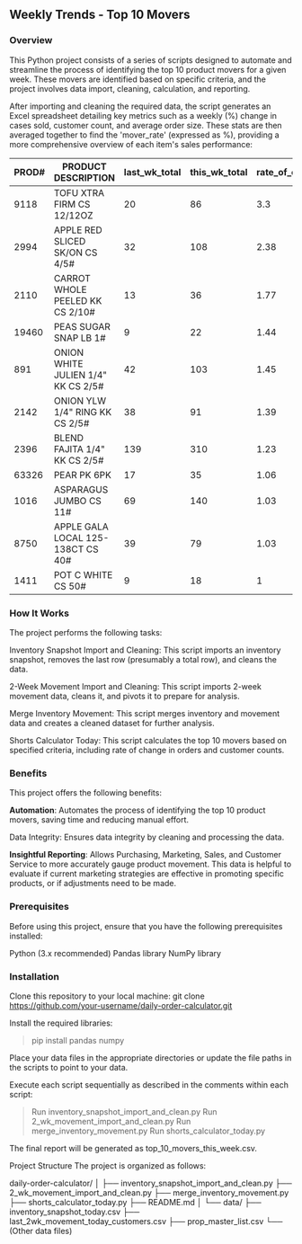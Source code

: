 <h2> Weekly Trends - Top 10 Movers </h2>

<h3>Overview</h3>

This Python project consists of a series of scripts designed to automate and streamline the process of identifying the top 10 product movers for a given week. These movers are identified based on specific criteria, 
and the project involves data import, cleaning, calculation, and reporting.

After importing and cleaning the required data, the script generates an Excel spreadsheet detailing key metrics such as a weekly (%) change in cases sold, customer count, and average order size. These stats are then averaged together to find the 'mover_rate' (expressed as %),
providing a more comprehensive overview of each item's sales performance:

| PROD# | PRODUCT DESCRIPTION          | last_wk_total | this_wk_total | rate_of_change | cust_count_last_wk | cust_count_this_wk | cust_count_rate_of_change | avg_cs_per_cust_last_wk | avg_cs_per_cust_this_wk | avg_cust_rate_of_change | mover_rate |
|-------|------------------------------|---------------|----------------|----------------|--------------------|---------------------|---------------------------|-------------------------|--------------------------|------------------------|------------|
| 9118  | TOFU XTRA FIRM CS 12/12OZ    | 20            | 86             | 3.3            | 13                 | 39                  | 2                         | 1.54                    | 2.21                     | 0.43                   | 1.91       |
| 2994  | APPLE RED SLICED SK/ON CS 4/5# | 32            | 108            | 2.38           | 12                 | 26                  | 1.17                      | 2.67                    | 4.15                     | 0.56                   | 1.37       |
| 2110  | CARROT WHOLE PEELED KK CS 2/10# | 13            | 36             | 1.77           | 9                  | 21                  | 1.33                      | 1.44                    | 1.71                     | 0.19                   | 1.1        |
| 19460 | PEAS SUGAR SNAP LB 1#         | 9             | 22             | 1.44           | 6                  | 11                  | 0.83                      | 1.5                     | 2                        | 0.33                   | 0.87       |
| 891   | ONION WHITE JULIEN 1/4" KK CS 2/5# | 42            | 103            | 1.45           | 18                 | 25                  | 0.39                      | 2.33                    | 4.12                     | 0.77                   | 0.87       |
| 2142  | ONION YLW 1/4" RING KK CS 2/5# | 38            | 91             | 1.39           | 13                 | 18                  | 0.38                      | 2.92                    | 5.06                     | 0.73                   | 0.84       |
| 2396  | BLEND FAJITA 1/4" KK CS 2/5#   | 139           | 310            | 1.23           | 19                 | 23                  | 0.21                      | 7.32                    | 13.48                    | 0.84                   | 0.76       |
| 63326 | PEAR PK 6PK                    | 17            | 35             | 1.06           | 11                 | 19                  | 0.73                      | 1.55                    | 1.84                     | 0.19                   | 0.66       |
| 1016  | ASPARAGUS JUMBO CS 11#         | 69            | 140            | 1.03           | 51                 | 59                  | 0.16                      | 1.35                    | 2.37                     | 0.75                   | 0.65       |
| 8750  | APPLE GALA LOCAL 125-138CT CS 40# | 39            | 79             | 1.03           | 16                 | 28                  | 0.75                      | 2.44                    | 2.82                     | 0.16                   | 0.64       |
| 1411  | POT C WHITE CS 50#             | 9             | 18             | 1              | 7                  | 8                   | 0.14                      | 1.29                    | 2.25                     | 0.75                   | 0.63       |

<h3>How It Works</h3>

The project performs the following tasks:

Inventory Snapshot Import and Cleaning: This script imports an inventory snapshot, removes the last row (presumably a total row), and cleans the data.

2-Week Movement Import and Cleaning: This script imports 2-week movement data, cleans it, and pivots it to prepare for analysis.

Merge Inventory Movement: This script merges inventory and movement data and creates a cleaned dataset for further analysis.

Shorts Calculator Today: This script calculates the top 10 movers based on specified criteria, including rate of change in orders and customer counts.

<h3>Benefits</h3>

This project offers the following benefits:

<strong>Automation</strong>: Automates the process of identifying the top 10 product movers, saving time and reducing manual effort.

<stong>Data Integrity</strong>: Ensures data integrity by cleaning and processing the data.

<strong>Insightful Reporting</strong>: Allows Purchasing, Marketing, Sales, and Customer Service to more accurately gauge product movement. This data is helpful to evaluate if current marketing strategies are effective in promoting specific products, or if
adjustments need to be made.

<h3>Prerequisites</h3>

Before using this project, ensure that you have the following prerequisites installed:

Python (3.x recommended)
Pandas library
NumPy library

<h3>Installation</h3>

Clone this repository to your local machine: git clone https://github.com/your-username/daily-order-calculator.git

Install the required libraries:

> pip install pandas numpy

Place your data files in the appropriate directories or update the file paths in the scripts to point to your data.

Execute each script sequentially as described in the comments within each script:

> Run inventory_snapshot_import_and_clean.py
> Run 2_wk_movement_import_and_clean.py
> Run merge_inventory_movement.py
> Run shorts_calculator_today.py

The final report will be generated as top_10_movers_this_week.csv.

Project Structure
The project is organized as follows:

daily-order-calculator/
│
├── inventory_snapshot_import_and_clean.py
├── 2_wk_movement_import_and_clean.py
├── merge_inventory_movement.py
├── shorts_calculator_today.py
├── README.md
│
└── data/
    ├── inventory_snapshot_today.csv
    ├── last_2wk_movement_today_customers.csv
    ├── prop_master_list.csv
    └── (Other data files)



